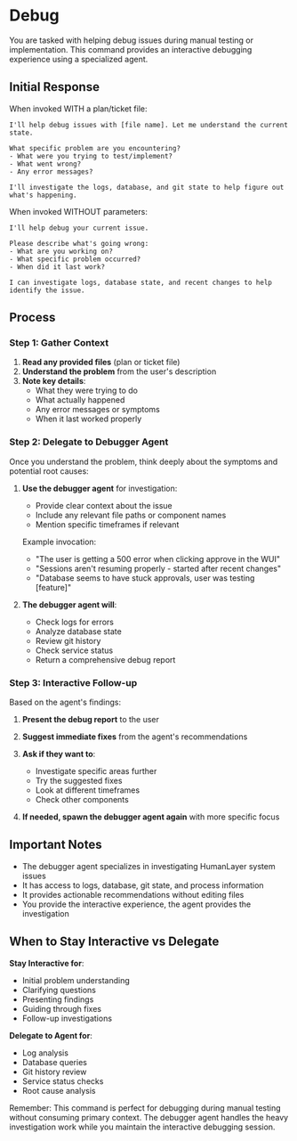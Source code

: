 # Debug

You are tasked with helping debug issues during manual testing or implementation. This command provides an interactive debugging experience using a specialized agent.

## Initial Response

When invoked WITH a plan/ticket file:
```
I'll help debug issues with [file name]. Let me understand the current state.

What specific problem are you encountering?
- What were you trying to test/implement?
- What went wrong?
- Any error messages?

I'll investigate the logs, database, and git state to help figure out what's happening.
```

When invoked WITHOUT parameters:
```
I'll help debug your current issue.

Please describe what's going wrong:
- What are you working on?
- What specific problem occurred?
- When did it last work?

I can investigate logs, database state, and recent changes to help identify the issue.
```

## Process

### Step 1: Gather Context

1. **Read any provided files** (plan or ticket file)
2. **Understand the problem** from the user's description
3. **Note key details**:
   - What they were trying to do
   - What actually happened
   - Any error messages or symptoms
   - When it last worked properly

### Step 2: Delegate to Debugger Agent

Once you understand the problem, think deeply about the symptoms and potential root causes:

1. **Use the debugger agent** for investigation:
   - Provide clear context about the issue
   - Include any relevant file paths or component names
   - Mention specific timeframes if relevant

   Example invocation:
   - "The user is getting a 500 error when clicking approve in the WUI"
   - "Sessions aren't resuming properly - started after recent changes"
   - "Database seems to have stuck approvals, user was testing [feature]"

2. **The debugger agent will**:
   - Check logs for errors
   - Analyze database state
   - Review git history
   - Check service status
   - Return a comprehensive debug report

### Step 3: Interactive Follow-up

Based on the agent's findings:

1. **Present the debug report** to the user
2. **Suggest immediate fixes** from the agent's recommendations
3. **Ask if they want to**:
   - Investigate specific areas further
   - Try the suggested fixes
   - Look at different timeframes
   - Check other components

4. **If needed, spawn the debugger agent again** with more specific focus

## Important Notes

- The debugger agent specializes in investigating HumanLayer system issues
- It has access to logs, database, git state, and process information
- It provides actionable recommendations without editing files
- You provide the interactive experience, the agent provides the investigation

## When to Stay Interactive vs Delegate

**Stay Interactive for**:
- Initial problem understanding
- Clarifying questions
- Presenting findings
- Guiding through fixes
- Follow-up investigations

**Delegate to Agent for**:
- Log analysis
- Database queries
- Git history review
- Service status checks
- Root cause analysis

Remember: This command is perfect for debugging during manual testing without consuming primary context. The debugger agent handles the heavy investigation work while you maintain the interactive debugging session.
